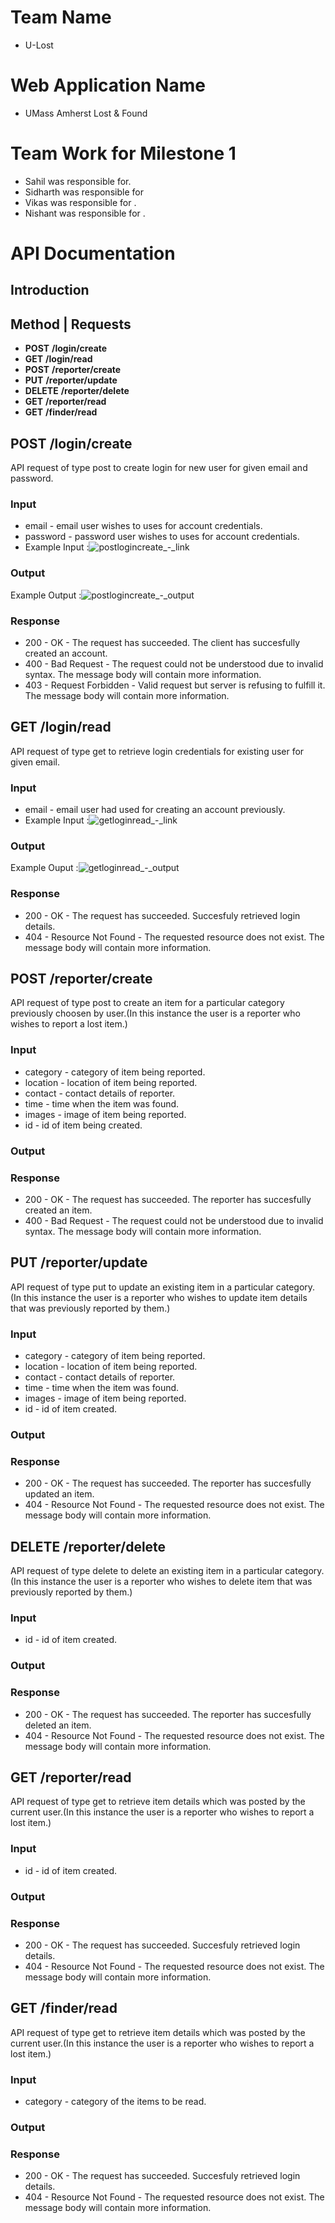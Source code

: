 # Team Name

* U-Lost

# Web Application Name

* UMass Amherst Lost & Found 

# Team Work for Milestone 1

* Sahil was responsible for.
* Sidharth was responsible for 
* Vikas was responsible for .
* Nishant was responsible for .

# API Documentation

## Introduction

## Method | Requests
* __POST__ __/login/create__
* __GET__ __/login/read__
* __POST__ __/reporter/create__
* __PUT__ __/reporter/update__
* __DELETE__ __/reporter/delete__
* __GET__ __/reporter/read__
* __GET__ __/finder/read__

## __POST__ __/login/create__
API request of type post to create login for new user for given email and password.
### Input
* email - email user wishes to uses for account credentials. 
* password - password user wishes to uses for account credentials.
* Example Input :![postlogincreate_-_link](https://user-images.githubusercontent.com/59256553/162589317-f6038655-6730-4f27-af23-44da8bbf0ddc.png)
### Output
Example Output :![postlogincreate_-_output](https://user-images.githubusercontent.com/59256553/162589356-053895ad-ebf4-4c0e-b562-a9791027ea7e.png)

### Response 
* 200 - OK - The request has succeeded. The client has succesfully created an account.
* 400 - Bad Request - The request could not be understood due to invalid syntax. The message body will contain more information.
* 403 - Request Forbidden - Valid request but server is refusing to fulfill it. The message body will contain more information.

## __GET__ __/login/read__
API request of type get to retrieve login credentials for existing user for given email.
### Input
* email - email user had used for creating an account previously. 
* Example Input :![getloginread_-_link](https://user-images.githubusercontent.com/59256553/162589376-bdb64914-49e8-4129-936f-f1ec03e5dfc6.png)
### Output
Example Ouput :![getloginread_-_output](https://user-images.githubusercontent.com/59256553/162589385-b5e633c3-7870-4a12-a10b-1fb21bbd59b5.png)

### Response 
* 200 - OK - The request has succeeded. Succesfuly retrieved login details. 
* 404 - Resource Not Found - The requested resource does not exist. The message body will contain more information.

## __POST__ __/reporter/create__
API request of type post to create an item for a particular category previously choosen by user.(In this instance the user is a reporter who wishes to report a lost item.)
### Input
* category - category of item being reported. 
* location - location of item being reported. 
* contact - contact details of reporter. 
* time - time when the item was found. 
* images - image of item being reported. 
* id - id of item being created. 
### Output
### Response 
* 200 - OK - The request has succeeded. The reporter has succesfully created an item.
* 400 - Bad Request - The request could not be understood due to invalid syntax. The message body will contain more information.

## __PUT__ __/reporter/update__
API request of type put to update an existing item in a particular category.(In this instance the user is a reporter who wishes to update item details that was previously reported by them.)
### Input
* category - category of item being reported. 
* location - location of item being reported. 
* contact - contact details of reporter. 
* time - time when the item was found. 
* images - image of item being reported. 
* id - id of item created. 
### Output
### Response 
* 200 - OK - The request has succeeded. The reporter has succesfully updated an item.
* 404 - Resource Not Found - The requested resource does not exist. The message body will contain more information.

## __DELETE__ __/reporter/delete__
API request of type delete to delete an existing item in a particular category.(In this instance the user is a reporter who wishes to delete item that was previously reported by them.)
### Input
* id - id of item created. 
### Output
### Response 
* 200 - OK - The request has succeeded. The reporter has succesfully deleted an item. 
* 404 - Resource Not Found - The requested resource does not exist. The message body will contain more information.

## __GET__ __/reporter/read__
API request of type get to retrieve item details which was posted by the current user.(In this instance the user is a reporter who wishes to report a lost item.)
### Input
* id - id of item created. 
### Output
### Response 
* 200 - OK - The request has succeeded. Succesfuly retrieved login details. 
* 404 - Resource Not Found - The requested resource does not exist. The message body will contain more information.


## __GET__ __/finder/read__
API request of type get to retrieve item details which was posted by the current user.(In this instance the user is a reporter who wishes to report a lost item.)
### Input
* category - category of the items to be read. 
### Output
### Response 
* 200 - OK - The request has succeeded. Succesfuly retrieved login details. 
* 404 - Resource Not Found - The requested resource does not exist. The message body will contain more information.

